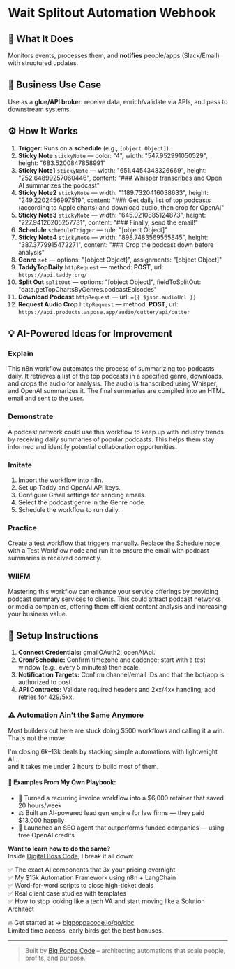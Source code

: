 # Wait Splitout Automation Webhook
## 🚀 What It Does
Monitors events, processes them, and **notifies** people/apps (Slack/Email) with structured updates.

## 💼 Business Use Case
Use as a **glue/API broker**: receive data, enrich/validate via APIs, and pass to downstream systems.

## ⚙️ How It Works
1. **Trigger:** Runs on a **schedule** (e.g., `[object Object]`).
2. **Sticky Note** `stickyNote` — color: "4", width: "547.952991050529", height: "683.5200847858991"
3. **Sticky Note1** `stickyNote` — width: "651.4454343326669", height: "252.64899257060446", content: "### Whisper transcribes and Open AI summarizes the podcast"
4. **Sticky Note2** `stickyNote` — width: "1189.7320416038633", height: "249.2202456997519", content: "### Get daily list of top podcasts (according to Apple charts) and download audio, then crop for OpenAI"
5. **Sticky Note3** `stickyNote` — width: "645.0210885124873", height: "227.94126205257731", content: "### Finally, send the email!"
6. **Schedule** `scheduleTrigger` — rule: "[object Object]"
7. **Sticky Note4** `stickyNote` — width: "898.7483569555845", height: "387.3779915472271", content: "### Crop the podcast down before analysis"
8. **Genre** `set` — options: "[object Object]", assignments: "[object Object]"
9. **TaddyTopDaily** `httpRequest` — method: **POST**, url: `https://api.taddy.org/`
10. **Split Out** `splitOut` — options: "[object Object]", fieldToSplitOut: "data.getTopChartsByGenres.podcastEpisodes"
11. **Download Podcast** `httpRequest` — url: `={{ $json.audioUrl }}`
12. **Request Audio Crop** `httpRequest` — method: **POST**, url: `https://api.products.aspose.app/audio/cutter/api/cutter`

## 💡 AI-Powered Ideas for Improvement
### Explain
This n8n workflow automates the process of summarizing top podcasts daily. It retrieves a list of the top podcasts in a specified genre, downloads, and crops the audio for analysis. The audio is transcribed using Whisper, and OpenAI summarizes it. The final summaries are compiled into an HTML email and sent to the user.

### Demonstrate
A podcast network could use this workflow to keep up with industry trends by receiving daily summaries of popular podcasts. This helps them stay informed and identify potential collaboration opportunities.

### Imitate
1. Import the workflow into n8n.
2. Set up Taddy and OpenAI API keys.
3. Configure Gmail settings for sending emails.
4. Select the podcast genre in the Genre node.
5. Schedule the workflow to run daily.

### Practice
Create a test workflow that triggers manually. Replace the Schedule node with a Test Workflow node and run it to ensure the email with podcast summaries is received correctly.

### WIIFM
Mastering this workflow can enhance your service offerings by providing podcast summary services to clients. This could attract podcast networks or media companies, offering them efficient content analysis and increasing your business value.

## 🔧 Setup Instructions
1. **Connect Credentials:** gmailOAuth2, openAiApi.
2. **Cron/Schedule:** Confirm timezone and cadence; start with a test window (e.g., every 5 minutes) then scale.
3. **Notification Targets:** Confirm channel/email IDs and that the bot/app is authorized to post.
4. **API Contracts:** Validate required headers and 2xx/4xx handling; add retries for 429/5xx.

### ⚠️ Automation Ain’t the Same Anymore

Most builders out here are stuck doing $500 workflows and calling it a win.  
That’s not the move.  

I'm closing $6k–$13k deals by stacking simple automations with lightweight AI...  
and it takes me under 2 hours to build most of them.

#### 🧠 Examples From My Own Playbook:
- 🔁 Turned a recurring invoice workflow into a $6,000 retainer that saved 20 hours/week  
- ⚖️ Built an AI-powered lead gen engine for law firms — they paid $13,000 happily  
- 🚀 Launched an SEO agent that outperforms funded companies — using free OpenAI credits  

**Want to learn how to do the same?**  
Inside [Digital Boss Code](https://bigpoppacode.io/go/dbc), I break it all down:

✅ The exact AI components that 3x your pricing overnight  
✅ My $15k Automation Framework using n8n + LangChain  
✅ Word-for-word scripts to close high-ticket deals  
✅ Real client case studies with templates  
✅ How to stop looking like a tech VA and start moving like a Solution Architect  

🔥 Get started at → [bigpoppacode.io/go/dbc](https://bigpoppacode.io/go/dbc)  
Limited time access, early birds get the best bonuses.

---
> Built by [Big Poppa Code](https://bigpoppacode.io) – architecting automations that scale people, profits, and purpose.
